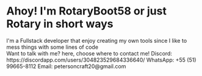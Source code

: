 <h1>Ahoy! I'm RotaryBoot58 or just Rotary in short ways</h1>
<div>
    I'm a Fullstack developer that enjoy creating my own tools since I like to mess things with some lines of code
</div>

<div>
    Want to talk with me? here, choose where to contact me!
    Discord: https://discordapp.com/users/304823529684336640/
    WhatsApp: +55 (51) 99665-8112
    Email: petersoncraft20@gmail.com
</div>
